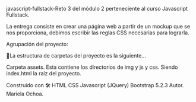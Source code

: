 javascript-fullstack-Reto 3 del módulo 2 perteneciente al curso Javascript Fullstack.

La entrega consiste en crear una página web a partir de un mockup que se nos proporciona, 
debimos escribir las reglas CSS necesarias para lograrla. 

Agrupación del proyecto:

🚀La estructura de carpetas del proyecto es la siguiente...

Carpeta assets. Esta contiene los directorios de img y js y css. Siendo index.html la raíz del proyecto.

Construido con 🛠 HTML CSS Javascript (JQuery) Bootstrap 5.2.3 Autor. Mariela Ochoa.